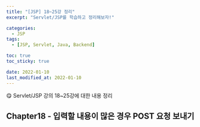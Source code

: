 ```yaml
---
title: "[JSP] 18~25강 정리"
excerpt: "Servlet/JSP를 학습하고 정리해보자!"

categories:
  - JSP
tags:
  - [JSP, Servlet, Java, Backend]

toc: true
toc_sticky: true

date: 2022-01-10
last_modified_at: 2022-01-10
---
```


😋 Servlet/JSP 강의 18~25강에 대한 내용 정리

## Chapter18 - 입력할 내용이 많은 경우 POST 요청 보내기
